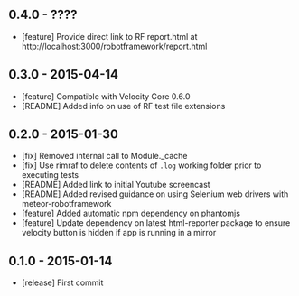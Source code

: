 ## 0.4.0 - ????
- [feature] Provide direct link to RF report.html at http://localhost:3000/robotframework/report.html

## 0.3.0 - 2015-04-14
- [feature] Compatible with Velocity Core 0.6.0
- [README] Added info on use of RF test file extensions

## 0.2.0 - 2015-01-30

- [fix] Removed internal call to Module._cache
- [fix] Use rimraf to delete contents of `.log` working folder prior to executing tests
- [README] Added link to initial Youtube screencast
- [README] Added revised guidance on using Selenium web drivers with meteor-robotframework
- [feature] Added automatic npm dependency on phantomjs
- [feature] Update dependency on latest html-reporter package to ensure velocity button is hidden if app is running in a mirror

## 0.1.0 - 2015-01-14

- [release] First commit
